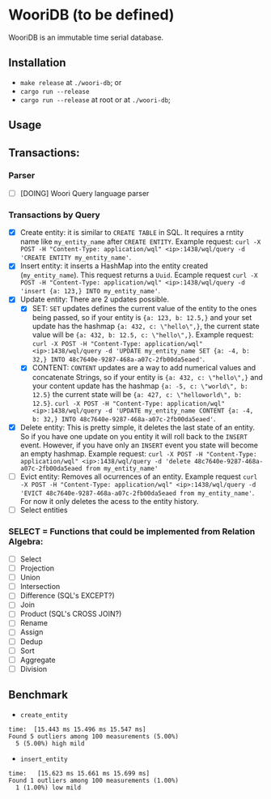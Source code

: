# WooriDB (to be defined)

WooriDB is an immutable time serial database.

## Installation

- `make release` at `./woori-db`; or
- `cargo run --release`
- `cargo run --release` at root or at `./woori-db`;

## Usage



## Transactions:

### Parser
- [ ] [DOING] Woori Query language parser

### Transactions by Query
- [x] Create entity: it is similar to `CREATE TABLE` in SQL. It requires a rntity name like `my_entity_name` after `CREATE ENTITY`. Example request: `curl -X POST -H "Content-Type: application/wql" <ip>:1438/wql/query -d 'CREATE ENTITY my_entity_name'`.
- [x] Insert entity: it inserts a HashMap into the entity created (`my_entity_name`). This request returns a `Uuid`. Ecample request `curl -X POST -H "Content-Type: application/wql" <ip>:1438/wql/query -d 'insert {a: 123,} INTO my_entity_name'`.
- [x] Update entity: There are 2 updates possible.
  - [x] SET: `SET` updates defines the current value of the entity to the ones being passed, so if your entity is `{a: 123, b: 12.5,}` and your set update has the hashmap `{a: 432, c: \"hello\",}`, the current state value will be `{a: 432, b: 12.5, c: \"hello\",}`. Example request:  `curl -X POST -H "Content-Type: application/wql" <ip>:1438/wql/query -d 'UPDATE my_entity_name SET {a: -4, b: 32,} INTO 48c7640e-9287-468a-a07c-2fb00da5eaed'`.
  - [x] CONTENT: `CONTENT` updates are a way to add numerical values and concatenate Strings, so if your entity is `{a: 432, c: \"hello\",}` and your content update has the hashmap `{a: -5, c: \"world\", b: 12.5}` the current state will be `{a: 427, c: \"helloworld\", b: 12.5}`. `curl -X POST -H "Content-Type: application/wql" <ip>:1438/wql/query -d 'UPDATE my_entity_name CONTENT {a: -4, b: 32,} INTO 48c7640e-9287-468a-a07c-2fb00da5eaed'`.
- [x] Delete entity: This is pretty simple, it deletes the last state of an entity. So if you have one update on you entity it will roll back to the `INSERT` event. However, if you have only an `INSERT` event you state will become an empty hashmap. Example request: `curl -X POST -H "Content-Type: application/wql" <ip>:1438/wql/query -d 'delete 48c7640e-9287-468a-a07c-2fb00da5eaed from my_entity_name'`
- [ ] Evict entity: Removes all ocurrences of an entity. Example request `curl -X POST -H "Content-Type: application/wql" <ip>:1438/wql/query -d 'EVICT 48c7640e-9287-468a-a07c-2fb00da5eaed from my_entity_name'`. For now it only deletes the acess to the entity history.
- [ ] Select entities

<!-- ### Transactions by Endpoint
- [ ] Create entity
- [ ] Insert entity
- [ ] Update entity
- [ ] Delete entity
- [ ] Evict entity
- [ ] Select entities ???? -->


### SELECT = Functions that could be implemented from Relation Algebra:
- [ ] Select
- [ ] Projection
- [ ] Union
- [ ] Intersection
- [ ] Difference (SQL's EXCEPT?)
- [ ] Join
- [ ] Product (SQL's CROSS JOIN?)
- [ ] Rename
- [ ] Assign
- [ ] Dedup
- [ ] Sort
- [ ] Aggregate
- [ ] Division

## Benchmark

* `create_entity`
```
time:  [15.443 ms 15.496 ms 15.547 ms]
Found 5 outliers among 100 measurements (5.00%)
  5 (5.00%) high mild
```

* `insert_entity`
```
time:   [15.623 ms 15.661 ms 15.699 ms]
Found 1 outliers among 100 measurements (1.00%)
  1 (1.00%) low mild
```